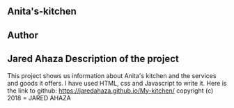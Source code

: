 Anita's-kitchen
------------
Author
-----
Jared Ahaza
Description of the project
---
This project shows us information about Anita's kitchen and the services and goods it offers. I have used HTML, css and Javascript to write it.
Here is the link to github: https://jaredahaza.github.io/My-kitchen/
copyright (c) 2018 = JARED AHAZA
